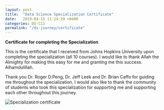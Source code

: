 ```yaml
---
layout: post
title:  "Data Science Specialization Certificate"
date:   2019-04-15 11:24:29 +0400
categories: DS-C11
permalink: "/ds-journey/certificate"
---
```


**Certificate for completing the Specialization**

This is the certificate that I received from Johns Hopkins University upon completing the specialization (all 10 courses). I would like to thank Allah the Almighty for making this easy for me and granting me this success. Alhamdulillah.

Thank you Dr. Roger D.Peng, Dr. Jeff Leek and Dr. Brian Caffo for guiding me throughout the specialization. I would also like to thank the community of students who took this specialization for supporting me and supporting each other throughout this journey.



![Specialization certificate]({{site.url}}{{site.baseurl}}/images/11.png)
